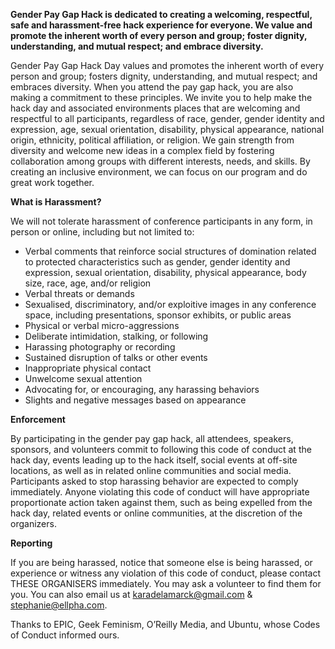 **Gender Pay Gap Hack is dedicated to creating a welcoming, respectful, safe and harassment-free hack experience for everyone. We value and promote the inherent worth of every person and group; foster dignity, understanding, and mutual respect; and embrace diversity.**

Gender Pay Gap Hack Day values and promotes the inherent worth of every person and group; fosters dignity, understanding, and mutual respect; and embraces diversity. When you attend the pay gap hack, you are also making a commitment to these principles.
We invite you to help make the hack day and associated environments places that are welcoming and respectful to all participants, regardless of race, gender, gender identity and expression, age, sexual orientation, disability, physical appearance, national origin, ethnicity, political affiliation, or religion. We gain strength from diversity and welcome new ideas in a complex field by fostering collaboration among groups with different interests, needs, and skills.  By creating an inclusive environment, we can focus on our program and do great work together.

**What is Harassment?**

We will not tolerate harassment of conference participants in any form, in person or online, including but not limited to:
* Verbal comments that reinforce social structures of domination related to protected characteristics such as gender, gender identity and expression, sexual orientation, disability, physical appearance, body size, race, age, and/or religion
* Verbal threats or demands
* Sexualised, discriminatory, and/or exploitive images in any conference space, including presentations, sponsor exhibits, or public areas
* Physical or verbal micro-aggressions
* Deliberate intimidation, stalking, or following
* Harassing photography or recording
* Sustained disruption of talks or other events
* Inappropriate physical contact
* Unwelcome sexual attention
* Advocating for, or encouraging, any harassing behaviors
* Slights and negative messages based on appearance

**Enforcement**

By participating in the gender pay gap hack, all attendees, speakers, sponsors, and volunteers commit to following this code of conduct at the hack day, events leading up to the hack itself, social events at off-site locations, as well as in related online communities and social media. Participants asked to stop harassing behavior are expected to comply immediately. Anyone violating this code of conduct will have appropriate proportionate action taken against them, such as being expelled from the hack day, related events or online communities, at the discretion of the organizers.

**Reporting**

If you are being harassed, notice that someone else is being harassed, or experience or witness any violation of this code of conduct, please contact THESE ORGANISERS immediately.  You may ask a volunteer to find them for you. You can also email us at karadelamarck@gmail.com & stephanie@ellpha.com. 

Thanks to EPIC, Geek Feminism, O’Reilly Media, and Ubuntu, whose Codes of Conduct informed ours.

